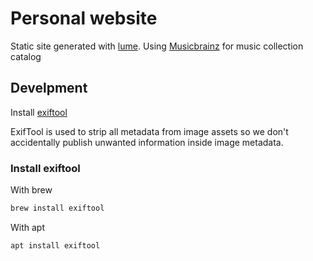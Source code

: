 # Personal website

Static site generated with [lume](https://lume.land/). Using [Musicbrainz](https://musicbrainz.org/) for music
collection catalog

## Develpment

Install [exiftool](https://exiftool.org/)

ExifTool is used to strip all metadata from image assets so we don't accidentally publish unwanted information inside
image metadata.

### Install exiftool

With brew

```bash
brew install exiftool
```

With apt

```bash
apt install exiftool
```
